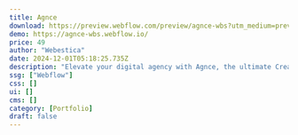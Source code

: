 ```yaml
---
title: Agnce
download: https://preview.webflow.com/preview/agnce-wbs?utm_medium=preview_link&utm_source=designer&utm_content=agnce-wbs&preview=ecc4c25d3b9f42c494de8b7cf9e67e50&workflow=preview
demo: https://agnce-wbs.webflow.io/
price: 49
author: "Webestica"
date: 2024-12-01T05:18:25.735Z
description: "Elevate your digital agency with Agnce, the ultimate Creative Agency Template. Ideal for digital marketing experts, branding studios, and startups, Agnce features a modern design to attract clients and boost business growth."
ssg: ["Webflow"]
css: []
ui: []
cms: []
category: [Portfolio]
draft: false
---
```

